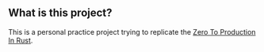 ## What is this project?

This is a personal practice project trying to replicate the [Zero To Production In Rust](https://www.zero2prod.com/index.html).

